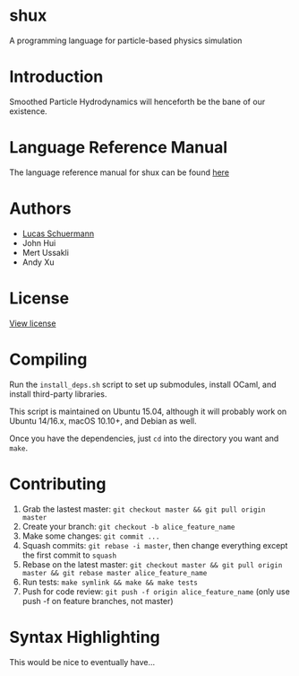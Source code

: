 # shux
A programming language for particle-based physics simulation

# Introduction

Smoothed Particle Hydrodynamics will henceforth be the bane of our existence.

# Language Reference Manual

The language reference manual for shux can be found [here](https://github.com/cerrno/shux/blob/master/shux%20lrm.pdf)
# Authors
- [Lucas Schuermann](http://lvs.io/)
- John Hui
- Mert Ussakli
- Andy Xu

# License
[View license](https://lucasschuermann.com/license.txt)

# Compiling

Run the `install_deps.sh` script to set up submodules, install OCaml, and install third-party libraries.

This script is maintained on Ubuntu 15.04, although it will probably work on Ubuntu 14/16.x,
macOS 10.10+, and Debian as well.

Once you have the dependencies, just `cd` into the directory you want and `make`.

# Contributing

1. Grab the lastest master: `git checkout master && git pull origin master`
2. Create your branch: `git checkout -b alice_feature_name`
3. Make some changes: `git commit ...`
4. Squash commits: `git rebase -i master`, then change everything except the first commit to `squash`
5. Rebase on the latest master: `git checkout master && git pull origin master && git rebase master alice_feature_name`
6. Run tests: `make symlink && make && make tests`
7. Push for code review: `git push -f origin alice_feature_name` (only use push -f on feature branches, not master)

# Syntax Highlighting

This would be nice to eventually have...
